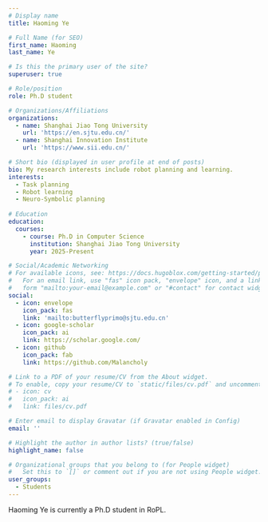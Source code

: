 ```yaml
---
# Display name
title: Haoming Ye

# Full Name (for SEO)
first_name: Haoming
last_name: Ye

# Is this the primary user of the site?
superuser: true

# Role/position
role: Ph.D student

# Organizations/Affiliations
organizations:
  - name: Shanghai Jiao Tong University
    url: 'https://en.sjtu.edu.cn/'
  - name: Shanghai Innovation Institute
    url: 'https://www.sii.edu.cn/'

# Short bio (displayed in user profile at end of posts)
bio: My research interests include robot planning and learning.
interests:
  - Task planning
  - Robot learning
  - Neuro-Symbolic planning
  
# Education
education:
  courses:
    - course: Ph.D in Computer Science
      institution: Shanghai Jiao Tong University
      year: 2025-Present

# Social/Academic Networking
# For available icons, see: https://docs.hugoblox.com/getting-started/page-builder/#icons
#   For an email link, use "fas" icon pack, "envelope" icon, and a link in the
#   form "mailto:your-email@example.com" or "#contact" for contact widget.
social:
  - icon: envelope
    icon_pack: fas
    link: 'mailto:butterflyprimo@sjtu.edu.cn'
  - icon: google-scholar
    icon_pack: ai
    link: https://scholar.google.com/
  - icon: github
    icon_pack: fab
    link: https://github.com/Malancholy

# Link to a PDF of your resume/CV from the About widget.
# To enable, copy your resume/CV to `static/files/cv.pdf` and uncomment the lines below.
# - icon: cv
#   icon_pack: ai
#   link: files/cv.pdf

# Enter email to display Gravatar (if Gravatar enabled in Config)
email: ''

# Highlight the author in author lists? (true/false)
highlight_name: false

# Organizational groups that you belong to (for People widget)
#   Set this to `[]` or comment out if you are not using People widget.
user_groups:
  - Students
---
```


Haoming Ye is currently a Ph.D student in RoPL.
